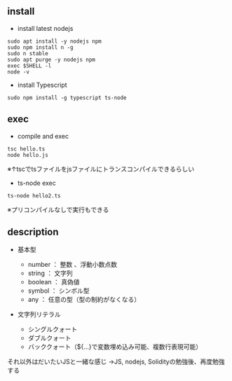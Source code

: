 ## install

* install latest nodejs

```
sudo apt install -y nodejs npm
sudo npm install n -g
sudo n stable
sudo apt purge -y nodejs npm
exec $SHELL -l
node -v
```

* install Typescript

```
sudo npm install -g typescript ts-node
```

## exec
* compile and exec

```
tsc hello.ts
node hello.js
```

※↑tscでtsファイルをjsファイルにトランスコンパイルできるらしい

* ts-node exec

```
ts-node hello2.ts
```
※プリコンパイルなしで実行もできる

## description

* 基本型
  * number ： 整数 、浮動小数点数
  * string ： 文字列
  * boolean ： 真偽値
  * symbol ： シンボル型
  * any ： 任意の型（型の制約がなくなる）

* 文字列リテラル
  * シングルクォート
  * ダブルクォート
  * バッククォート（${…}で変数埋め込み可能、複数行表現可能）

それ以外はだいたいJSと一緒な感じ
→JS, nodejs, Solidityの勉強後、再度勉強する
